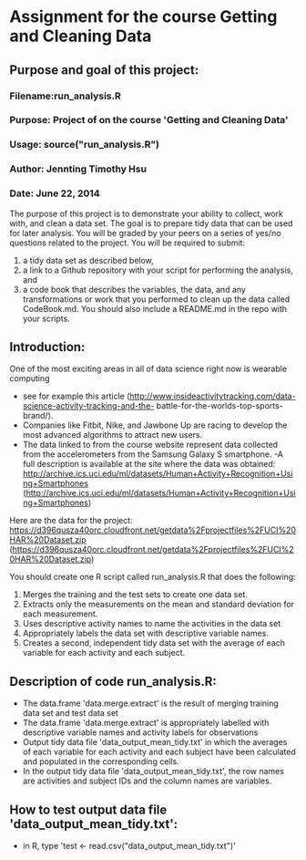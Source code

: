 Assignment for the course Getting and Cleaning Data
=====================================

## Purpose and goal of this project:
### Filename:run_analysis.R
### Purpose: Project of on the course 'Getting and Cleaning Data' 
### Usage: source("run_analysis.R")
### Author:  Jennting Timothy Hsu
### Date:    June 22, 2014

The purpose of this project is to demonstrate your ability to collect, work with, and clean a data set.  The goal is to prepare tidy data that can be used for later analysis.  You will be graded by your peers on a series of yes/no questions related to the project. 
You will be required to submit: 
1. a tidy data set as described below, 
2. a link to a Github repository with your script for performing the analysis, and 
3. a code book that describes the variables, the data, and any transformations or work that you performed to clean up the data called CodeBook.md. 
You should also include a README.md in the repo with your scripts. 

## Introduction:
One of the most exciting areas in all of data science right now is wearable computing 
- see for example this article 
(http://www.insideactivitytracking.com/data-science-activity-tracking-and-the- battle-for-the-worlds-top-sports-brand/). 
- Companies like Fitbit, Nike, and Jawbone Up are racing to develop the most advanced algorithms to attract new users. 
- The data linked to from the course website represent data collected from the accelerometers from the Samsung Galaxy S smartphone. 
-A full description is available at the site where the data was obtained:
	http://archive.ics.uci.edu/ml/datasets/Human+Activity+Recognition+Using+Smartphones (http://archive.ics.uci.edu/ml/datasets/Human+Activity+Recognition+Using+Smartphones)

Here are the data for the project:
    https://d396qusza40orc.cloudfront.net/getdata%2Fprojectfiles%2FUCI%20HAR%20Dataset.zip 
    (https://d396qusza40orc.cloudfront.net/getdata%2Fprojectfiles%2FUCI%20HAR%20Dataset.zip)

You should create one R script called run_analysis.R that does the following:
1. Merges the training and the test sets to create one data set.
2. Extracts only the measurements on the mean and standard deviation for each measurement.
3. Uses descriptive activity names to name the activities in the data set
4. Appropriately labels the data set with descriptive variable names.
5. Creates a second, independent tidy data set with the average of each variable for each activity and each subject.

## Description of code run_analysis.R:
- The data.frame 'data.merge.extract' is the result of merging training data set and test data set 
- The data.frame 'data.merge.extract' is appropriately labelled with descriptive variable names and activity labels for observations
- Output tidy data file 'data_output_mean_tidy.txt' in which the averages of each variable for each activity and each subject have been calculated and populated in the corresponding cells. 
- In the output tidy data file 'data_output_mean_tidy.txt', the row names are activities and subject IDs and the column names are variables.

## How to test output data file 'data_output_mean_tidy.txt':
- in R, type 'test <- read.csv("data_output_mean_tidy.txt")'


